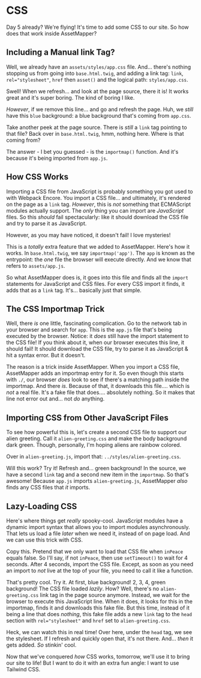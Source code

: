 # CSS

Day 5 already? We're flying! It's time to add some CSS to our site. So how does that
work inside AssetMapper?

## Including a Manual link Tag?

Well, we already have an `assets/styles/app.css` file. And... there's nothing
stopping us from going into `base.html.twig`, and adding a link tag: `link`,
`rel="stylesheet"`, `href` then `asset()` and the logical path: `styles/app.css`.

Swell! When we refresh... and look at the page source, there it is! It works great
and it's super boring. The kind of boring I like.

*However*, if we remove this line... and go and refresh the page. Huh, we *still*
have this `blue` background: a blue background that's coming from `app.css`.

Take another peek at the page source. There is *still* a `link` tag pointing to
that file? Back over in `base.html.twig`, hmm, nothing here. Where is that coming
from?

The answer - I bet you guessed - is the `importmap()` function. And it's because
it's being imported from `app.js`.

## How CSS Works

Importing a CSS file from JavaScript is probably something you got used to with
Webpack Encore. You import a CSS file... and ultimately, it's rendered on the page
as a `link` tag. *However*, this is *not* something that ECMAScript modules actually
support. The *only* thing you can import are *JavaScript* files. So this *should*
fail spectacularly: like it should download the CSS file and try to parse it as
JavaScript.

However, as you may have noticed, it doesn't fail! I love mysteries!

This is a *totally* extra feature that we added to AssetMapper. Here's how it
works. In `base.html.twig`, we say `importmap('app')`. The `app` is known as the
entrypoint: the *one* file the browser will execute directly. And we know that
refers to `assets/app.js`.

So what AssetMapper does is, it goes into this file and finds all the `import`
statements for JavaScript and CSS files. For every CSS import it finds, it adds that
as a `link` tag. It's... basically just that simple.

## The CSS Importmap Trick

Well, there *is* one little, fascinating complication. Go to the network tab in
your browser and search for `app`. This is the `app.js` file that's being executed
by the browser. Notice: it *does* still have the import statement to the CSS file!
If you think about it, when our browser executes this line, it should fail! It
should download the CSS file, try to parse it as JavaScript & hit a syntax error.
But it doesn't.

The reason is a trick inside AssetMapper. When you import a CSS file,
AssetMapper adds an importmap entry for it. So even though this starts with `./`,
our browser *does* look to see if there's a matching path inside the importmap.
And there *is*. Because of that, it downloads this file.... which is *not* a real
file. It's a fake file that does.... absolutely nothing. So it makes that line
not error out and... not *do* anything.

## Importing CSS from Other JavaScript Files

To see how powerful this is, let's create a second CSS file to support our alien
greeting. Call it `alien-greeting.css` and make the body background dark green.
Though, personally, I'm hoping aliens are rainbow colored.

Over in `alien-greeting.js`, import that: `../styles/alien-greeting.css`.

Will this work? Try it! Refresh and... green background! In the source, we have
a second `link` tag and a second new item in the `importmap`. So that's awesome!
Because `app.js` imports `alien-greeting.js`, AssetMapper *also* finds any CSS
files that *it* imports.

## Lazy-Loading CSS

Here's where things get *really* spooky-cool. JavaScript modules have a dynamic
import syntax that allows you to import modules asynchronously. That lets us load
a file *later* when we need it, instead of on page load. And we can use this
trick with CSS.

Copy this. Pretend that we only want to load that CSS file when `inPeace` equals
false. So I'll say, if not `inPeace`, then use `setTimeout()` to wait for 4 seconds.
After 4 seconds, import the CSS file. Except, as soon as you need an import to *not*
live at the top of your file, you need to call it like a function.

That's pretty cool. Try it. At first, blue background! 2, 3, 4, green background!
The CSS file loaded *lazily*. How? Well, there's no `alien-greeting.css` link tag
in the page source anymore. Instead, we wait for the browser to execute this
JavaScript line. When it does, it looks for this in the importmap, finds it and
downloads this fake file. But this time, instead of it being a line that does
*nothing*, this fake file adds a new `link` tag to the `head` section with
`rel="stylesheet"` and `href` set to `alien-greeting.css`.

Heck, we can watch this in real time! Over here, under the `head` tag, we see
the stylesheet. If I refresh and quickly open that, it's not there. And...
*then* it gets added. *So* stinkin' cool.

Now that we've conquered *how* CSS works, tomorrow, we'll use it to bring our site
to life! But I want to do it with an extra fun angle: I want to use Tailwind CSS.
